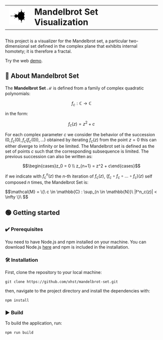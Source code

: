 
<h1><table border="0px"><tr><td valign="center"><img src="./assets/favicon.png" height="55px"></td><td valign="center">Mandelbrot Set Visualization</td></tr></table></h1>

This project is a visualizer for the Mandelbrot set, a particular two-dimensional set defined in the complex plane that exhibits internal homotety; it is therefore a fractal.

Try the web [demo](https://xhst.github.io/mandelbrot-set/).

## 🔎 About Mandelbrot Set

The **Mandelbrot Set** $\mathcal{M}$ is defined from a family of complex quadratic polynomials: 

$$f_c : \mathbb{C} \longrightarrow \mathbb{C}$$

in the form:

$$f_c(z) = z^2 + c$$

For each complex parameter $c$ we consider the behavior of the succession $(0, f_c(0), f_c(f_c(0)), \dots )$ obtained by iterating $f_c(z)$ from the point $z = 0$ this can either diverge to infinity or be limited.
The Mandelbrot set is defined as the set of points $c$ such that the corresponding subsequence is limited. 
The previous succession can also be written as:

$$\begin{cases}z_0 = 0 \\
z_{n+1} = z^2 + c\end{cases}$$

if we indicate with $f^n_c(z)$ the $n$-th iteration of $f_c(z)$, $(f_c \circ f_c \circ \dots \circ f_c)(z)$ self composed $n$ times, the Mandelbrot Set is:

$$\mathcal{M} =  \\\{\ c \in \mathbb{C} : \sup_{n \in \mathbb{N}}\ |f^n_c(z)| < \infty \\}\ $$

## 🟢 Getting started
### ✔️ Prerequisites
You need to have Node.js and npm installed on your machine. You can download Node.js [here](https://nodejs.org/en/download/) and npm is included in the installation.
### 🛠 Installation
First, clone the repository to your local machine:
```
git clone https://github.com/xhst/mandelbrot-set.git
```
then, navigate to the project directory and install the dependencies with:
```
npm install
```
### ▶️ Build
To build the application, run:
```
npm run build
```
